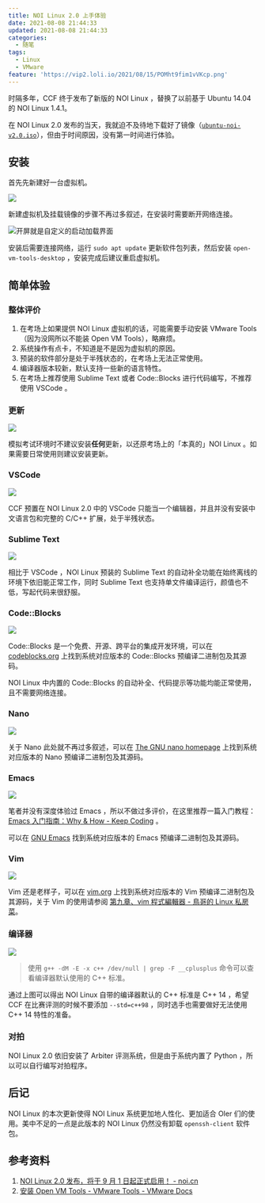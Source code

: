 ```yaml
---
title: NOI Linux 2.0 上手体验
date: 2021-08-08 21:44:33
updated: 2021-08-08 21:44:33
categories:
  - 随笔
tags:
  - Linux
  - VMware
feature: 'https://vip2.loli.io/2021/08/15/POMht9fim1vVKcp.png'
---
```


时隔多年，CCF 终于发布了新版的 NOI Linux ，替换了以前基于 Ubuntu 14.04 的 NOI Linux 1.4.1。

<!-- more -->

在 NOI Linux 2.0 发布的当天，我就迫不及待地下载好了镜像（[`ubuntu-noi-v2.0.iso`](https://noiresources.ccf.org.cn/ubuntu-noi-v2.0.iso)），但由于时间原因，没有第一时间进行体验。

## 安装

首先先新建好一台虚拟机。

![](https://vip2.loli.io/2021/07/25/ceaObqknR3FTtlU.png)

新建虚拟机及挂载镜像的步骤不再过多叙述，在安装时需要断开网络连接。

![开屏就是自定义的启动加载界面](https://vip2.loli.io/2021/07/25/PeYV6lquxawzL7b.png)

安装后需要连接网络，运行 `sudo apt update` 更新软件包列表，然后安装 `open-vm-tools-desktop` ，安装完成后建议重启虚拟机。

## 简单体验

### 整体评价

1. 在考场上如果提供 NOI Linux 虚拟机的话，可能需要手动安装 VMware Tools （因为没网所以不能装 Open VM Tools），略麻烦。
2. 系统操作有点卡，不知道是不是因为虚拟机的原因。
3. 预装的软件部分是处于半残状态的，在考场上无法正常使用。
4. 编译器版本较新，默认支持一些新的语言特性。
5. 在考场上推荐使用 Sublime Text 或者 Code::Blocks 进行代码编写，不推荐使用 VSCode 。

### 更新

![](https://vip2.loli.io/2021/08/08/MbBrDuQyYpwP9TA.png)

模拟考试环境时不建议安装**任何**更新，以还原考场上的「本真的」NOI Linux 。如果需要日常使用则建议安装更新。

### VSCode

![](https://vip2.loli.io/2021/08/08/vs2mDg5KCO61n8X.png)

CCF 预置在 NOI Linux 2.0 中的 VSCode 只能当一个编辑器，并且并没有安装中文语言包和完整的 C/C++ 扩展，处于半残状态。

### Sublime Text

![](https://vip1.loli.io/2021/08/08/TuEGMtsYcndIoNm.png)

相比于 VSCode ，NOI Linux 预装的 Sublime Text 的自动补全功能在始终离线的环境下依旧能正常工作，同时 Sublime Text 也支持单文件编译运行，颜值也不低，写起代码来很舒服。

### Code::Blocks

![](https://vip1.loli.io/2021/08/08/J598DiCRqthEgTS.png)

Code::Blocks 是一个免费、开源、跨平台的集成开发环境，可以在 [codeblocks.org](https://www.codeblocks.org/) 上找到系统对应版本的 Code::Blocks 预编译二进制包及其源码。

NOI Linux 中内置的 Code::Blocks 的自动补全、代码提示等功能均能正常使用，且不需要网络连接。

### Nano

![](https://vip2.loli.io/2021/08/08/9BrALjlHxGK54kR.png)

关于 Nano 此处就不再过多叙述，可以在 [The GNU nano homepage](https://nano-editor.org) 上找到系统对应版本的 Nano 预编译二进制包及其源码。

### Emacs

![](https://vip2.loli.io/2021/08/08/FQdGqx8bv2oZNJL.png)

笔者并没有深度体验过 Emacs ，所以不做过多评价，在这里推荐一篇入门教程：[Emacs 入门指南：Why & How - Keep Coding](https://liujiacai.net/blog/2020/11/25/why-emacs/) 。

可以在 [GNU Emacs](https://www.gnu.org/software/emacs/) 找到系统对应版本的 Emacs 预编译二进制包及其源码。

### Vim

![](https://vip1.loli.io/2021/08/08/aN9xjIneAYByEXv.png)

Vim 还是老样子，可以在 [vim.org](https://www.vim.org) 上找到系统对应版本的 Vim 预编译二进制包及其源码，关于 Vim 的使用请参阅 [第九章、vim 程式編輯器 - 鳥哥的 Linux 私房菜](http://linux.vbird.org/linux_basic/0310vi.php)。

### 编译器

![](https://vip1.loli.io/2021/08/07/lWviXCj9Txqgmr8.png)

> 使用 `g++ -dM -E -x c++ /dev/null | grep -F __cplusplus` 命令可以查看编译器默认使用的 C++ 标准。

通过上图可以得出 NOI Linux 自带的编译器默认的 C++ 标准是 C++ 14 ，希望 CCF 在比赛评测的时候不要添加 `--std=c++98` ，同时选手也需要做好无法使用 C++ 14 特性的准备。

### 对拍

NOI Linux 2.0 依旧安装了 Arbiter 评测系统，但是由于系统内置了 Python ，所以可以自行编写对拍程序。

## 后记

NOI Linux 的本次更新使得 NOI Linux 系统更加地人性化、更加适合 OIer 们的使用。美中不足的一点是此版本的 NOI Linux 仍然没有卸载 `openssh-client` 软件包。

## 参考资料

1. [NOI Linux 2.0 发布，将于 9 月 1 日起正式启用！ - noi.cn](https://noi.cn/gynoi/jsgz/2021-07-16/732450.shtml)
1. [安装 Open VM Tools - VMware Tools - VMware Docs](https://docs.vmware.com/cn/VMware-Tools/11.3.0/com.vmware.vsphere.vmwaretools.doc/GUID-C48E1F14-240D-4DD1-8D4C-25B6EBE4BB0F.html)
